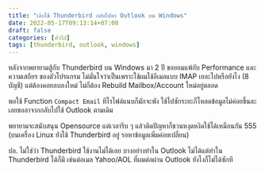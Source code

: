 ```yaml
---
title: "เลิกใช้ Thunderbird กลับไปหา Outlook บน Windows"
date: 2022-05-17T09:13:14+07:00
draft: false
categories: [ทั่วไป]
tags: [thunderbird, outlook, windows]
---
```


หลังจากพยายามสู้กับ Thunderbird บน Windows มา 2 ปี ขอยอมแพ้กับ Performance และ ความเสถียร ของตัวโปรแกรม ไม่มั่นใจว่าเป็นเพราะใช้ผมใช้อีเมลแบบ IMAP เยอะไปหรือยังไง (8 บัญชี) แต่ต้องคอยลบลงใหม่ ไม่ก็ต้อง Rebuild Mailbox/Account ใหม่อยู่ตลอด

พอใช้ Function `Compact Email` ทีไรไฟล์แนบก็มักจะพัง ใช้ไปซักระยะก็โหลดข้อมูลไม่ค่อยขึ้นละ เลยขอลาจากกลับไปใช้ Outlook ตามเดิม

<!--more-->

พยายามจะสนับสนุน Opensource แต่เวลารีบ ๆ แล้วติดปัญหาก็ชวนหงุดหงิดใช้ได้เหมือนกัน 555 (บนเครื่อง Linux ยังใช้ Thunderbird อยู่ รอหาข้อมูลเพิ่มค่อยเปลี่ยน)

ปล. ไม่ใช่ว่า Thunderbird ใช้งานไม่ได้เลย บางอย่างทำใน Outlook ไม่ได้แต่ทำใน Thunderbird ได้ก็มี เช่นต่อเมล Yahoo/AOL ที่ผมต่อผ่าน Outlook ยังไงก็ไม่ได้ซักที
